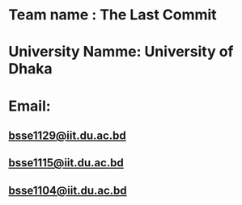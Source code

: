 # Team name : The Last Commit
# University Namme: University of Dhaka
# Email:
## bsse1129@iit.du.ac.bd
## bsse1115@iit.du.ac.bd
## bsse1104@iit.du.ac.bd
